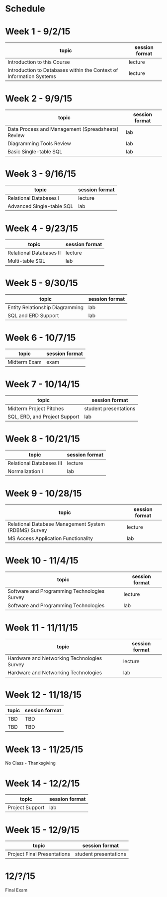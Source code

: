 # Schedule

# Week 1 - 9/2/15

topic | session format
--- | ---
Introduction to this Course | lecture
Introduction to Databases within the Context of Information Systems | lecture

# Week 2 - 9/9/15

topic | session format
--- | ---
Data Process and Management (Spreadsheets) Review | lab
Diagramming Tools Review | lab
Basic Single-table SQL | lab

# Week 3 - 9/16/15

topic | session format
--- | ---
Relational Databases I | lecture
Advanced Single-table SQL | lab

# Week 4 - 9/23/15

topic | session format
--- | ---
Relational Databases II | lecture
Multi-table SQL | lab

# Week 5 - 9/30/15

topic | session format
--- | ---
Entity Relationship Diagramming | lab
SQL and ERD Support | lab

# Week 6 - 10/7/15

topic | session format
--- | ---
Midterm Exam | exam

# Week 7 - 10/14/15

topic | session format
--- | ---
Midterm Project Pitches | student presentations
SQL, ERD, and Project Support | lab

# Week 8 - 10/21/15

topic | session format
--- | ---
Relational Databases III | lecture
Normalization I | lab

# Week 9 - 10/28/15

topic | session format
--- | ---
Relational Database Management System (RDBMS) Survey | lecture
MS Access Application Functionality | lab

# Week 10 - 11/4/15

topic | session format
--- | ---
Software and Programming Technologies Survey | lecture
Software and Programming Technologies | lab

# Week 11 - 11/11/15

topic | session format
--- | ---
Hardware and Networking Technologies Survey | lecture
Hardware and Networking Technologies | lab

# Week 12 - 11/18/15

topic | session format
--- | ---
TBD | TBD
TBD | TBD

# Week 13 - 11/25/15

No Class - Thanksgiving

# Week 14 - 12/2/15

topic | session format
--- | ---
Project Support | lab

# Week 15 - 12/9/15

topic | session format
--- | ---
Project Final Presentations | student presentations

# 12/?/15

Final Exam
